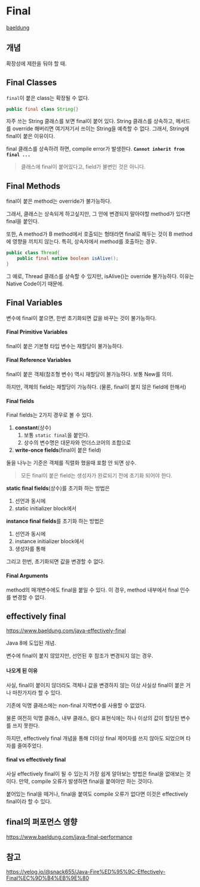 # Final
[baeldung](https://www.baeldung.com/java-final)

## 개념
확장성에 제한을 둬야 할 때.

## Final Classes
`final`이 붙은 class는 확장될 수 없다.

~~~java
public final class String{}
~~~
자주 쓰는 String 클래스를 보면 final이 붙어 있다.
String 클래스를 상속하고, 메서드를 override 해버리면 여기저기서 쓰이는 String을 예측할 수 없다.
그래서, String에 final이 붙은 이유이다.

final 클래스를 상속하려 하면, compile error가 발생한다.
**`Cannot inherit from final ...`**

>클래스에 final이 붙어있다고, field가 불변인 것은 아니다. 

## Final Methods
final이 붙은 method는 override가 불가능하다.

그래서, 클래스는 상속되게 하고싶지만, 그 안에 변경되지 말아야할 method가 있다면 final을 붙인다.

또한, A method가 B method에서 호출되는 형태라면 final로 해두는 것이 B method에 
영향을 끼치지 않는다. 특히, 상속자에서 method를 호출하는 경우.

~~~java
public class Thread{
    public final native boolean isAlive();
}
~~~
그 예로, Thread 클래스를 상속할 수 있지만, isAlive()는 override 불가능하다.
이유는 Native Code이기 때문에.

## Final Variables
변수에 final이 붙으면, 한번 초기화되면 값을 바꾸는 것이 불가능하다.

#### Final Primitive Variables
final이 붙은 기본형 타입 변수는 재할당이 불가능하다.

#### Final Reference Variables
final이 붙은 객체(참조형 변수) 역시 재할당이 불가능하다. 보통 New를 의미.

하지만, 객체의 field는 재할당이 가능하다. (물론, final이 붙지 않은 field에 한해서)

#### Final fields
Final fields는 2가지 경우로 볼 수 있다. 
1. **constant**(상수)
   1.  보통 `static final`을 붙인다.
   2.  상수의 변수명은 대문자와 언더스코어의 조합으로
2. **write-once fields**(final이 붙은 field)

둘을 나누는 기준은 객체를 직렬화 했을때 포함 안 되면 상수.

>모든 final이 붙은 field는 생성자가 완료되기 전에 초기화 되어야 한다.

**static final fields**(상수)를 초기화 하는 방법은 
1. 선언과 동시에
2. static initializer block에서

**instance final fields**를 초기화 하는 방법은
1. 선언과 동시에
2. instance initializer block에서
3. 생성자를 통해

그리고 한번, 초기화되면 값을 변경할 수 없다.

#### Final Arguments
method의 매개변수에도 final을 붙일 수 있다. 
이 경우, method 내부에서 final 인수를 변경할 수 없다.

## effectively final
https://www.baeldung.com/java-effectively-final

Java 8에 도입된 개념.

변수에 final이 붙지 않았지만, 선언된 후 참조가 변경되지 않는 경우.

#### 나오게 된 이유
사실, final이 붙이지 않더라도 객체나 값을 변경하지 않는 이상 사실상 final이 붙은 거나 마찬가지라 할 수 있다.

기존에 익명 클래스에는 non-final 지역변수를 사용할 수 없었다.

물론 여전히 익명 클래스, 내부 클래스, 람다 표현식에는 하나 이상의 값이 할당된 변수를 쓰지 못한다.

하지만, effectively final 개념을 통해 더이상 final 제어자를 쓰지 않아도 되었으며 타자를 줄여주었다.

#### final vs effectively final
사실 effectively final이 될 수 있는지 가장 쉽게 알아보는 방법은 final을 없애보는 것이다.
만약, compile 오류가 발생하면 final을 붙여야만 하는 것이다.

붙어있는 final을 떼거나, final을 붙여도 compile 오류가 없다면 이것은 effectively final이라 할 수 있다.


## final의 퍼포먼스 영향
https://www.baeldung.com/java-final-performance

## 참고
https://velog.io/@snack655/Java-Fire%ED%95%9C-Effectively-Final%EC%9D%B4%EB%9E%80

